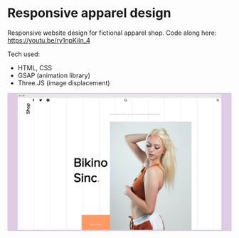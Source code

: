# Responsive apparel design

Responsive website design for fictional apparel shop. Code along here: https://youtu.be/ry1npKiIn_4

Tech used:
- HTML, CSS
- GSAP (animation library)
- Three.JS (image displacement)



![alt text](/img/screely-1638703335061.png)
